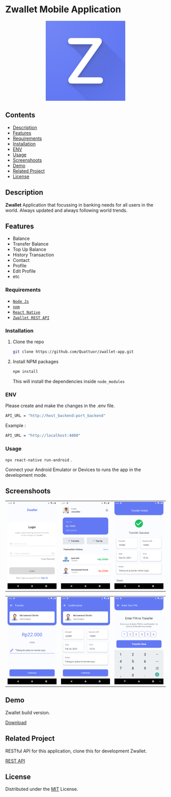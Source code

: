 # Zwallet Mobile Application
<div align="center">
    <img width="250" src="./web_hi_res_512.png">
</div>

## Contents

- [Description](#description)
- [Features](#features)
- [Requirements](#requirements)
- [Installation](#installation)
- [ENV](#ENV)
- [Usage](#Usage)
- [Screenshoots](#screenshoots)
- [Demo](#demo)
- [Related Project](#related-project)
- [License](#license)

## Description

**Zwallet** Application that focussing in banking needs for all users in the world. Always updated and always following world trends.

## Features

- Balance
- Transfer Balance
- Top Up Balance
- History Transaction
- Contact
- Profile
- Edit Profile
- etc

### Requirements

- [`Node Js`](https://nodejs.org/en/)
- [`npm`](https://www.npmjs.com/get-npm)
- [`React Native`](https://reactnative.dev/)
- [`Zwallet REST API`](https://github.com/Quattuor/zwallet-api)

### Installation

1. Clone the repo
   ```sh
   git clone https://github.com/Quattuor/zwallet-app.git
   ```
2. Install NPM packages
   ```sh
   npm install
   ```
   This will install the dependencies inside `node_modules`
   
### ENV

Please create and make the changes in the .env file.

```bash
API_URL = "http://host_backend:port_backend"
```

Example :

```bash
API_URL = "http://localhost:4000"
```

### Usage

`npx react-native run-android` .

Connect your Android Emulator or Devices to runs the app in the development mode.

## Screenshoots

<table align="center">
  <tr>
    <td valign="center"><img src="./src/assets/icon/zwallet-n-1.png"</td>
    <td valign="center"><img src="./src/assets/icon/zwallet-n-2.png"</td>
    <td valign="center"><img src="./src/assets/icon/zwallet-n-3.png"</td>
  </tr>
 </table>

<table align="center">
  <tr>
    <td valign="center"><img src="./src/assets/icon/zwallet-n-4.png"</td>
    <td valign="center"><img src="./src/assets/icon/zwallet-n-5.png"</td>
    <td valign="center"><img src="./src/assets/icon/zwallet-n-6.png"</td>
  </tr>
</table>

## Demo

Zwallet build version.

[Download](http://www.mediafire.com/file/i72rganpkvwy5yn/Zwallet.apk/file)

## Related Project

RESTful API for this application, clone this for development Zwallet.

<a href="https://github.com/Quattuor/zwallet-api">REST API</a>

## License

Distributed under the [MIT](https://github.com/Quattuor/zwallet-app/blob/main/LICENSE) License.
